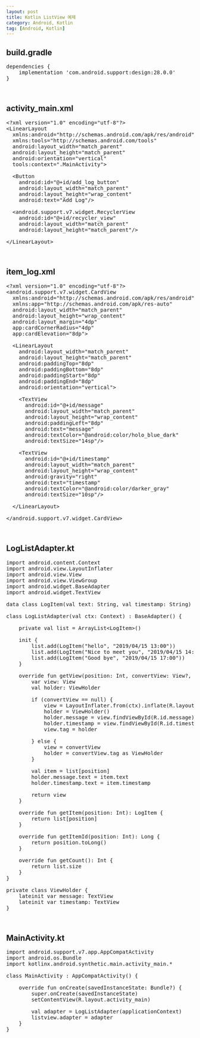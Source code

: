 ```yaml
---
layout: post
title: Kotlin ListView 예제
category: Android, Kotlin
tag: [Android, Kotlin]
---
```


## build.gradle

<pre class="prettyprint">
dependencies {
    implementation 'com.android.support:design:28.0.0'
}
</pre>

<br>

## activity_main.xml

<pre class="prettyprint">
&lt;?xml version="1.0" encoding="utf-8"?&gt;
&lt;LinearLayout
  xmlns:android="http://schemas.android.com/apk/res/android"
  xmlns:tools="http://schemas.android.com/tools"
  android:layout_width="match_parent"
  android:layout_height="match_parent"
  android:orientation="vertical"
  tools:context=".MainActivity"&gt;

  &lt;Button
    android:id="@+id/add_log_button"
    android:layout_width="match_parent"
    android:layout_height="wrap_content"
    android:text="Add Log"/&gt;

  &lt;android.support.v7.widget.RecyclerView
    android:id="@+id/recycler_view"
    android:layout_width="match_parent"
    android:layout_height="match_parent"/&gt;

&lt;/LinearLayout&gt;
</pre>

<br>

## item_log.xml

<pre class="prettyprint">
&lt;?xml version="1.0" encoding="utf-8"?&gt;
&lt;android.support.v7.widget.CardView
  xmlns:android="http://schemas.android.com/apk/res/android"
  xmlns:app="http://schemas.android.com/apk/res-auto"
  android:layout_width="match_parent"
  android:layout_height="wrap_content"
  android:layout_margin="4dp"
  app:cardCornerRadius="4dp"
  app:cardElevation="8dp"&gt;

  &lt;LinearLayout
    android:layout_width="match_parent"
    android:layout_height="match_parent"
    android:paddingTop="8dp"
    android:paddingBottom="8dp"
    android:paddingStart="8dp"
    android:paddingEnd="8dp"
    android:orientation="vertical"&gt;

    &lt;TextView
      android:id="@+id/message"
      android:layout_width="match_parent"
      android:layout_height="wrap_content"
      android:paddingLeft="8dp"
      android:text="message"
      android:textColor="@android:color/holo_blue_dark"
      android:textSize="14sp"/&gt;

    &lt;TextView
      android:id="@+id/timestamp"
      android:layout_width="match_parent"
      android:layout_height="wrap_content"
      android:gravity="right"
      android:text="timestamp"
      android:textColor="@android:color/darker_gray"
      android:textSize="10sp"/&gt;

  &lt;/LinearLayout&gt;

&lt;/android.support.v7.widget.CardView&gt;
</pre>

<br>

## LogListAdapter.kt

<pre class="prettyprint">
import android.content.Context
import android.view.LayoutInflater
import android.view.View
import android.view.ViewGroup
import android.widget.BaseAdapter
import android.widget.TextView

data class LogItem(val text: String, val timestamp: String)

class LogListAdapter(val ctx: Context) : BaseAdapter() {

    private val list = ArrayList&lt;LogItem&gt;()

    init {
        list.add(LogItem("hello", "2019/04/15 13:00"))
        list.add(LogItem("Nice to meet you", "2019/04/15 14:00"))
        list.add(LogItem("Good bye", "2019/04/15 17:00"))
    }

    override fun getView(position: Int, convertView: View?, parent: ViewGroup?): View {
        var view: View
        val holder: ViewHolder

        if (convertView == null) {
            view = LayoutInflater.from(ctx).inflate(R.layout.item_log, parent, false)
            holder = ViewHolder()
            holder.message = view.findViewById(R.id.message)
            holder.timestamp = view.findViewById(R.id.timestamp)
            view.tag = holder

        } else {
            view = convertView
            holder = convertView.tag as ViewHolder
        }

        val item = list[position]
        holder.message.text = item.text
        holder.timestamp.text = item.timestamp

        return view
    }

    override fun getItem(position: Int): LogItem {
        return list[position]
    }

    override fun getItemId(position: Int): Long {
        return position.toLong()
    }

    override fun getCount(): Int {
        return list.size
    }
}

private class ViewHolder {
    lateinit var message: TextView
    lateinit var timestamp: TextView
}
</pre>

<br>

## MainActivity.kt

<pre class="prettyprint">
import android.support.v7.app.AppCompatActivity
import android.os.Bundle
import kotlinx.android.synthetic.main.activity_main.*

class MainActivity : AppCompatActivity() {

    override fun onCreate(savedInstanceState: Bundle?) {
        super.onCreate(savedInstanceState)
        setContentView(R.layout.activity_main)

        val adapter = LogListAdapter(applicationContext)
        listview.adapter = adapter
    }
}
</pre>
